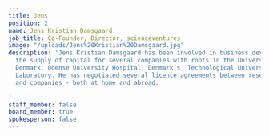 ```yaml
---
title: Jens
position: 2
name: Jens Kristian Damsgaard
job_title: Co-Founder, Director, scienceventures
image: "/uploads/Jens%20Kristian%20Damsgaard.jpg"
description: 'Jens Kristian Damsgaard has been involved in business development and
  the supply of capital for several companies with roots in the University of Southern
  Denmark, Odense University Hospital, Denmark’s  Technological University, Risø National
  Laboratory. He has negotiated several licence agreements between research institutions
  and companies - both at home and abroad.

'
staff_member: false
board_member: true
spokesperson: false
---
```



